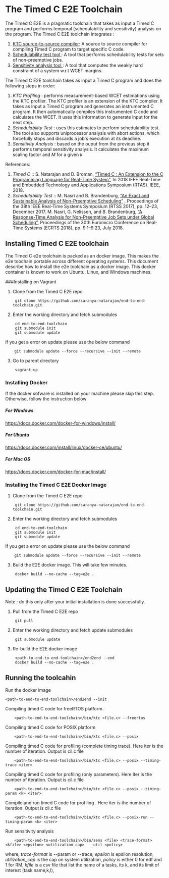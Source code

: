 # The Timed C E2E Toolchain
The Timed C E2E is a pragmatic toolchain that takes as input a Timed C program and performs temporal (schedulability and sensitivity) analysis on the program.  The Timed C E2E  toolchain integrates :

1. [KTC source-to-source compiler](https://github.com/timed-c/ktc): A source to source compiler for compiling Timed C program to target specific C code.
2. [Schedulability test tool ](https://github.com/brandenburg/np-schedulability-analysis): A tool that performs  schedulability tests for sets of non-preemptive jobs.
3. [Sensitivity analysis tool ](https://github.com/saranya-natarajan/end-to-end-toolchain/tree/master/sensitivity-analysis): A tool that computes the weakly hard constraint of a system w.r.t WCET margins.


 The Timed C E2E toolchain takes as input a Timed C program and does the following steps in order: 
 
  1.	_KTC Profiling_ : performs measurement-based WCET estimations using the KTC profiler. The KTC profiler is an extension of the KTC compiler.  It takes as input a Timed C program and generates an instrumented C program. It then automatically compiles this instrumented C code and calculates the WCET.  It uses this information to generate input for the next step. 
  2.   _Schedulability Test_ : uses this estimates to perform schedulability test.  The  tool also supports uniprocessor analysis with abort actions, which forcefully stops and discards a job's execution at its deadline. 
  3.  _Sensitivity Analysis_ : based on the ouput from the previous step it performs temporal sensitivity analysis. It calculates the maximum scaling factor and _M_ for a given _k_

References:
 1. _Timed C_ ::  S. Natarajan and D. Broman, [“Timed C : An Extension to the C Programming Language for Real-Time System”](https://people.kth.se/~dbro/papers/natarajan-broman-2018-timed-c.pdf), In 2018 IEEE Real-Time and Embedded Technology and Applications Symposium (RTAS). IEEE, 2018.
 2. _Schedulability Test_ :: M. Nasri and B. Brandenburg, [“An Exact and Sustainable Analysis of Non-Preemptive Scheduling”](https://people.mpi-sws.org/~bbb/papers/pdf/rtss17.pdf) , Proceedings of the 38th IEEE Real-Time Systems Symposium (RTSS 2017), pp. 12–23, December 2017.
    M. Nasri, G. Nelissen, and B. Brandenburg, [“A Response-Time Analysis for Non-Preemptive Job Sets under Global Scheduling”](http://drops.dagstuhl.de/opus/volltexte/2018/8994/pdf/LIPIcs-ECRTS-2018-9.pdf), Proceedings of the 30th Euromicro Conference on Real-Time Systems (ECRTS 2018), pp. 9:1–9:23, July 2018.


## Installing Timed C E2E toolchain
The Timed C e2e toolchain is packed as an docker image. This makes the e2e toochain portable across different operating systems. This document describe how to install the e2e toolchain as a docker  image. This  docker container  is known to work on Ubuntu, Linux, and Windows machines.

###Installing on Vagrant 
1. Clone from the Timed C E2E repo
		
		git clone https://github.com/saranya-natarajan/end-to-end-toolchain.git
		
2. Enter the working directory  and fetch submodules
	
		cd end-to-end-toolchain
		git submodule init
		git submodule update
If you get a error on update please use the below command
		
		git submodule update --force --recursive --init --remote 
3. Go to parent directory 

		vagrant up

### Installing Docker
If the docker sofware is installed on your machine please skip this step. Otherwise, follow the instruction below

##### For Windows

https://docs.docker.com/docker-for-windows/install/

##### For Ubuntu

https://docs.docker.com/install/linux/docker-ce/ubuntu/

##### For Mac OS

https://docs.docker.com/docker-for-mac/install/

### Installing the Timed C E2E Docker  Image

1. Clone from the Timed C E2E repo
		
		git clone https://github.com/saranya-natarajan/end-to-end-toolchain.git
		
2. Enter the working directory  and fetch submodules
	
		cd end-to-end-toolchain
		git submodule init
		git submodule update
If you get a error on update please use the below command
		
		git submodule update --force --recursive --init --remote 
		
3. Build the E2E docker image. This will take few minutes. 
		
		docker build --no-cache --tag=e2e .

## Updating the Timed C E2E Toolchain
Note : do this only after your initial installation is done successfully.

1. Pull from the Timed C E2E repo

		git pull

3. Enter the working directory  and fetch update submodules

		git submodule update

2. Re-build the E2E docker image

		<path-to-end-to-end-toolchain>/end2end --end
		docker build --no-cache --tag=e2e .

## Running the toolcahin

Run the docker image 
	
	<path-to-end-to-end-toolchain>/end2end --init
	

Compiling timed C code for freeRTOS platform.
	
		<path-to-end-to-end-toolchain>/bin/ktc <file.c> --freertos
		
Compiling timed C code for POSIX platform

		<path-to-end-to-end-toolchain>/bin/ktc <file.c> --posix
		
Compiling timed C code for profiling (complete timing trace). Here iter is the number of iteration. Output is cil.c file

		<path-to-end-to-end-toolchain>/bin/ktc <file.c> --posix --timing-trace <iter>

Compiling timed C code for profiling (only parameters). Here iter is the number of iteration. Output is cil.c file

		<path-to-end-to-end-toolchain>/bin/ktc <file.c> --posix --timing-param <k> <iter>
	
Compile and run timed C code for profiling . Here iter is the number of iteration. Output is cil.c file

		<path-to-end-to-end-toolchain>/bin/ktc <file.c> --posix-run --timing-param <k> <iter>
		
Run sensitivity analysis

		<path-to-end-to-end-toolchain>/bin/sens <file> <trace-format> <kfile> <epsilon> <utilization_cap>  --util <policy>

where,
 _trace-format_ is --param or --trace,
 _epsilon_ is epsilon resolution, 
 _utilization_cap_ is the cap on system utilization,
 _policy_ is either 0 for edf and 1 for RM,
 _kfile_ is a csv file that list the name of a tasks, its k, and its limit of interest (task name,k,l),

